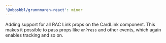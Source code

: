 ```yaml
---
'@obosbbl/grunnmuren-react': minor
---
```


Adding support for all RAC Link props on the CardLink component. This makes it possible to pass props like `onPress` and other events, which again enables tracking and so on.
